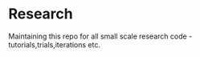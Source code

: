 # Research
Maintaining this repo for all small scale research code - tutorials,trials,iterations etc.
